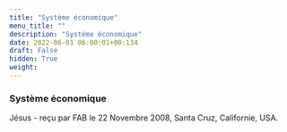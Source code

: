 ```yaml
---
title: "Système économique"
menu_title: ""
description: "Système économique"
date: 2022-06-01 06:00:01+00:134
draft: False
hidden: True
weight:
---
```

### Système économique

Jésus - reçu par FAB le 22 Novembre 2008, Santa Cruz, Californie, USA.



